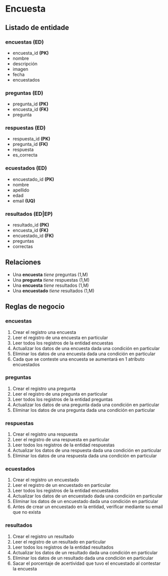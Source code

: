 # Encuesta

## Listado de entidade

### encuestas **(ED)**

- encuesta_id **(PK)**
- nombre
- descripción
- imagen
- fecha
- encuestados

### preguntas **(ED)**

- pregunta_id **(PK)**
- encuesta_id **(FK)**
- pregunta

### respuestas **(ED)**

- respuesta_id **(PK)**
- pregunta_id **(FK)**
- respuesta
- es_correcta

### ecuestados **(ED)**

- encuestado_id **(PK)**
- nombre
- apellido
- edad
- email **(UQ)**

### resultados **(ED|EP)**

- resultado_id **(PK)**
- encuesta_id **(FK)**
- encuestado_id **(FK)**
- preguntas
- correctas

## Relaciones

- Una **encuesta** _tiene_ preguntas (1,M)
- Una **pregunta** _tiene_ respuestas (1,M)
- Una **encuesta** _tiene_ resultados (1,M)
- Una **encuestado** _tiene_ resultados (1,M)

## Reglas de negocio

### encuestas

1. Crear el registro una encuesta
2. Leer el registro de una encuesta en particular
3. Leer todos los registros de la entidad encuestas
4. Actualizar los datos de una encuesta dada una condición en particular
5. Eliminar los datos de una encuesta dada una condición en particular
6. Cada que se conteste una encuesta se aumentará en 1 atributo encuestados

### preguntas

1. Crear el registro una pregunta
2. Leer el registro de una pregunta en particular
3. Leer todos los registros de la entidad preguntas
4. Actualizar los datos de una pregunta dada una condición en particular
5. Eliminar los datos de una pregunta dada una condición en particular

### respuestas

1. Crear el registro una respuesta
2. Leer el registro de una respuesta en particular
3. Leer todos los registros de la entidad respuestas
4. Actualizar los datos de una respuesta dada una condición en particular
5. Eliminar los datos de una respuesta dada una condición en particular

### ecuestados

1. Crear el registro un encuestado
2. Leer el registro de un encuestado en particular
3. Leer todos los registros de la entidad encuestados
4. Actualizar los datos de un encuestado dada una condición en particular
5. Eliminar los datos de un encuestado dada una condición en particular
6. Antes de crear un encuestado en la entidad, verificar mediante su email que no exista

### resultados

1. Crear el registro un resultado
2. Leer el registro de un resultado en particular
3. Leer todos los registros de la entidad resultados
4. Actualizar los datos de un resultado dada una condición en particular
5. Eliminar los datos de un resultado dada una condición en particular
6. Sacar el porcentaje de acertividad que tuvo el encuestado al contestar la encuesta
